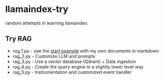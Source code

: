 # llamaindex-try
random attempts in learning llamaindex

## Try RAG
* rag_1.py - use the [start example](https://docs.llamaindex.ai/en/stable/getting_started/starter_example/) with my own documents in markdown
* rag_2.py - Customize LLM and prompts
* rag_3.py - Use a vector database (Qdrant) + Data ingestion
* rag_4.py - Create the query engine in a slightly lower level way
* rag_5.py - Instrumentation and customized event handler
